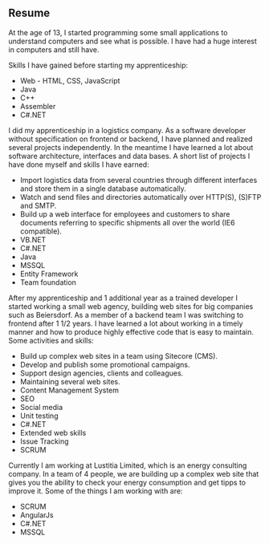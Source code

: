 ## Resume

At the age of 13, I started programming some small applications to understand computers and see what is possible. I have had a huge interest in computers and still have.

Skills I have gained before starting my apprenticeship:
* Web - HTML, CSS, JavaScript
* Java
* C++
* Assembler
* C#.NET

I did my apprenticeship in a logistics company. As a software developer without specification on frontend or backend, I have planned and realized several projects independently. In the meantime I have learned a lot about software architecture, interfaces and data bases. A short list of projects I have done myself and skills I have earned:

* Import logistics data from several countries through different interfaces and store them in a single database automatically.
* Watch and send files and directories automatically over HTTP(S), (S)FTP and SMTP.
* Build up a web interface for employees and customers to share documents referring to specific shipments all over the world (IE6 compatible).
* VB.NET
* C#.NET
* Java
* MSSQL
* Entity Framework
* Team foundation

After my apprenticeship and 1 additional year as a trained developer I started working a small web agency, building web sites for big companies such as Beiersdorf. As a member of a backend team I was switching to frontend after 1 1/2 years. I have learned a lot about working in a timely manner and how to produce highly effective code that is easy to maintain. Some activities and skills:

* Build up complex web sites in a team using Sitecore (CMS).
* Develop and publish some promotional campaigns.
* Support design agencies, clients and colleagues.
* Maintaining several web sites.
* Content Management System
* SEO
* Social media
* Unit testing
* C#.NET
* Extended web skills
* Issue Tracking
* SCRUM

Currently I am working at Lustitia Limited, which is an energy consulting company. In a team of 4 people, we are building up a complex web site that gives you the ability to check your energy consumption and get tipps to improve it. Some of the things I am working with are:

* SCRUM
* AngularJs
* C#.NET
* MSSQL
